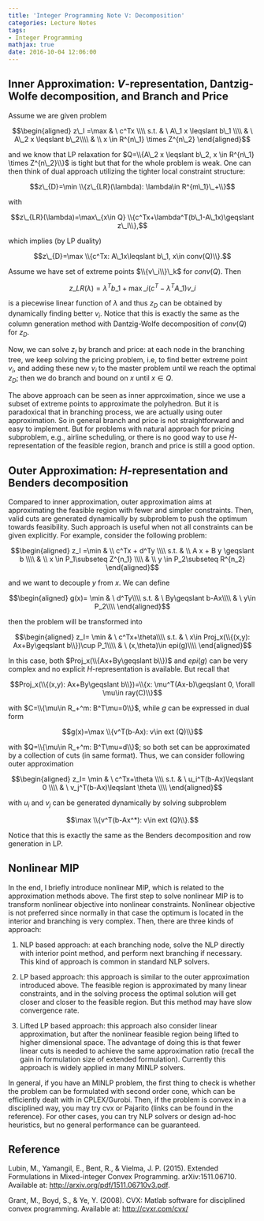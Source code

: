 ```yaml
---
title: 'Integer Programming Note V: Decomposition'
categories: Lecture Notes
tags:
- Integer Programming
mathjax: true
date: 2016-10-04 12:06:00
---
```


## Inner Approximation: $V$-representation, Dantzig-Wolfe decomposition, and Branch and Price

Assume we are given problem

$$\begin{aligned} z\_I =\max & \ c^Tx \\\\ s.t. & \ A\_1 x \leqslant b\_1 \\\\  & \ A\_2 x \leqslant b\_2\\\\ & \\ x \in R^{n\_1} \times Z^{n\_2} \end{aligned}$$

and we know that LP relaxation for $Q=\\{A\_2 x \leqslant b\_2, x \in R^{n\_1} \times Z^{n\_2}\\}$ is tight but that for the whole problem is weak. One can then think of dual approach utilizing the tighter local constraint structure:

<!--more-->

$$z\_{D}=\min \\{z\_{LR}(\lambda): \lambda\in R^{m\_1}\_+\\}$$

with

$$z\_{LR}(\lambda)=\max\_{x\in Q} \\{c^Tx+\lambda^T(b\_1-A\_1x)\geqslant z\_I\\},$$

which implies (by LP duality)

$$z\_{D}=\max \\{c^Tx: A\_1x\leqslant b\_1, x\in conv(Q)\\}.$$

Assume we have set of extreme points $\\{v\_i\\}\_k$ for $conv(Q)$. Then

$$z\_{LR}(\lambda)=\lambda^Tb\_1+\max\_i (c^T-\lambda^TA\_1)v\_i$$

is a piecewise linear function of $\lambda$ and thus $z_{D}$ can be obtained by dynamically finding better $v_i$. Notice that this is exactly the same as the column generation method with Dantzig-Wolfe decomposition of $conv(Q)$ for $z_D$.

Now, we can solve $z_I$ by branch and price: at each node in the branching tree, we keep solving the pricing problem, i.e, to find better extreme point $v_i$, and adding these new $v_i$ to the master problem until we reach the optimal $z_D$; then we do branch and bound on $x$ until $x\in Q$.

The above approach can be seen as inner approximation, since we use a subset of extreme points to approximate the polyhedron. But it is paradoxical that in branching process, we are actually using outer approximation. So in general branch and price is not straightforward and easy to implement. But for problems with natural approach for pricing subproblem, e.g., airline scheduling, or there is no good way to use $H$-representation of the feasible region, branch and price is still a good option.

## Outer Approximation: $H$-representation and Benders decomposition

Compared to inner approximation, outer approximation aims at approximating the feasible region with fewer and simpler constraints. Then, valid cuts are generated dynamically by subproblem to push the optimum towards feasibility. Such approach is useful when not all constraints can be given explicitly. For example, consider the following problem:

$$\begin{aligned} z_I =\min & \\ c^Tx + d^Ty \\\\ s.t. & \\ A x + B y \geqslant b \\\\  & \\ x \in P_1\subseteq Z^{n_1} \\\\  & \\ y \in P_2\subseteq R^{n_2} \end{aligned}$$

and we want to decouple $y$ from $x$. We can define

$$\begin{aligned} g(x)= \min & \ d^Ty\\\\ s.t. & \ By\geqslant b-Ax\\\\ & \ y\in P_2\\\\ \end{aligned}$$

then the problem will be transformed into

$$\begin{aligned} z_I= \min & \ c^Tx+\theta\\\\ s.t. & \ x\in Proj_x(\\{(x,y): Ax+By\geqslant b\\})\cup P_1\\\\ & \ (x,\theta)\in epi(g)\\\\ \end{aligned}$$

In this case, both $Proj_x(\\{Ax+By\geqslant b\\})$ and $epi(g)$ can be very complex and no explicit $H$-representation is available. But recall that

$$Proj_x(\\{(x,y): Ax+By\geqslant b\\})=\\{x: \mu^T(Ax-b)\geqslant 0, \forall \mu\in ray(C)\\}$$

with $C=\\{\mu\in R_+^m: B^T\mu=0\\}$, while $g$ can be expressed in dual form

$$g(x)=\max \\{v^T(b-Ax): v\in ext (Q)\\}$$

with $Q=\\{\mu\in R_+^m: B^T\mu=d\\}$; so both set can be approximated by a collection of cuts (in same format). Thus, we can consider following outer approximation

$$\begin{aligned} z_I= \min & \ c^Tx+\theta \\\\ s.t. & \ u_i^T(b-Ax)\leqslant 0 \\\\ & \ v_j^T(b-Ax)\leqslant \theta \\\\ \end{aligned}$$

with $u_i$ and $v_j$ can be generated dynamically by solving subproblem

$$\max \\{v^T(b-Ax^*): v\in ext (Q)\\}.$$

Notice that this is exactly the same as the Benders decomposition and row generation in LP.

## Nonlinear MIP

In the end, I briefly introduce nonlinear MIP, which is related to the approximation methods above. The first step to solve nonlinear MIP is to transform nonlinear objective into nonlinear constraints. Nonlinear objective is not preferred since normally in that case the optimum is located in the interior and branching is very complex. Then, there are three kinds of approach:

1) NLP based approach: at each branching node, solve the NLP directly with interior point method, and perform next branching if necessary. This kind of approach is common in standard NLP solvers.

2) LP based approach: this approach is similar to the outer approximation introduced above. The feasible region is approximated by many linear constraints, and in the solving process the optimal solution will get closer and closer to the feasible region. But this method may have slow convergence rate.

3) Lifted LP based approach: this approach also consider linear approximation, but after the nonlinear feasible region being lifted to higher dimensional space. The advantage of doing this is that fewer linear cuts is needed to achieve the same approximation ratio (recall the gain in formulation size of extended formulation). Currently this approach is widely applied in many MINLP solvers.

In general, if you have an MINLP problem, the first thing to check is whether the problem can be formulated with second order cone, which can be efficiently dealt with in CPLEX/Gurobi. Then, if the problem is convex in a disciplined way, you may try cvx or Pajarito (links can be found in the reference). For other cases, you can try NLP solvers or design ad-hoc heuristics, but no general performance can be guaranteed.

## Reference

Lubin, M., Yamangil, E., Bent, R., & Vielma, J. P. (2015). Extended Formulations in Mixed-integer Convex Programming. arXiv:1511.06710. Available at: http://arxiv.org/pdf/1511.06710v3.pdf.

Grant, M., Boyd, S., & Ye, Y. (2008). CVX: Matlab software for disciplined convex programming. Available at: http://cvxr.com/cvx/

